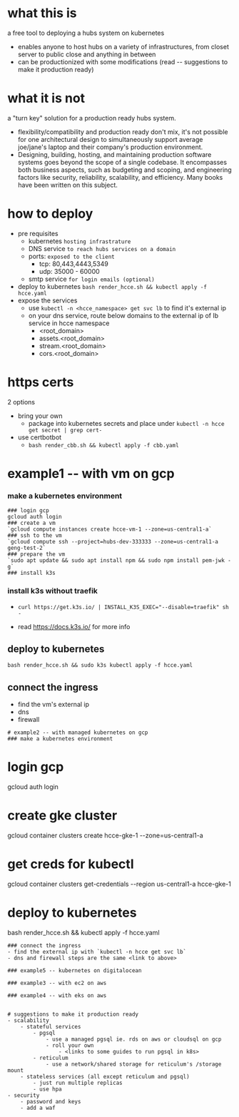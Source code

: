 
# what this is
a free tool to deploying a hubs system on kubernetes
- enables anyone to host hubs on a variety of infrastructures, from closet server to public close and anything in between
- can be productionized with some modifications (read -- suggestions to make it production ready)
 
# what it is not 
a "turn key" solution for a production ready hubs system.
- flexibility/compatibility and production ready don't mix, it's not possible for one architectural design to simultaneously support average joe/jane's laptop and their company's production environment. 
- Designing, building, hosting, and maintaining production software systems goes beyond the scope of a single codebase. It encompasses both business aspects, such as budgeting and scoping, and engineering factors like security, reliability, scalability, and efficiency. Many books have been written on this subject.

# how to deploy
- pre requisites
    - kubernetes `hosting infrastrature`
    - DNS service `to reach hubs services on a domain`
    - ports: `exposed to the client`
        - tcp: 80,443,4443,5349
        - udp: 35000 - 60000
    - smtp service `for login emails (optional)`
- deploy to kubernetes
`bash render_hcce.sh && kubectl apply -f hcce.yaml`
- expose the services
    - use `kubectl -n <hcce_namespace> get svc lb` to find it's external ip
    - on your dns service, route below domains to the external ip of lb service in hcce namespace
        - <root_domain>
        - assets.<root_domain>
        - stream.<root_domain>
        - cors.<root_domain>

# https certs
2 options
- bring your own
    - package into kubernetes secrets and place under `kubectl -n hcce get secret | grep cert-`
- use certbotbot
    - `bash render_cbb.sh && kubectl apply -f cbb.yaml`

# example1 -- with vm on gcp
### make a kubernetes environment
```
### login gcp
gcloud auth login
### create a vm
`gcloud compute instances create hcce-vm-1 --zone=us-central1-a`
### ssh to the vm
`gcloud compute ssh --project=hubs-dev-333333 --zone=us-central1-a geng-test-2`
### prepare the vm
`sudo apt update && sudo apt install npm && sudo npm install pem-jwk -g`
### install k3s
```
### install k3s without traefik
- `curl https://get.k3s.io/ | INSTALL_K3S_EXEC="--disable=traefik" sh -`

- read https://docs.k3s.io/ for more info

## deploy to kubernetes
`bash render_hcce.sh && sudo k3s kubectl apply -f hcce.yaml`

## connect the ingress
- find the vm's external ip
- dns
- firewall
```
# example2 -- with managed kubernetes on gcp
### make a kubernetes environment
```
# login gcp
gcloud auth login
# create gke cluster
gcloud container clusters create hcce-gke-1 --zone=us-central1-a
# get creds for kubectl
gcloud container clusters get-credentials --region us-central1-a hcce-gke-1
# deploy to kubernetes
bash render_hcce.sh && kubectl apply -f hcce.yaml
```
### connect the ingress
- find the external ip with `kubectl -n hcce get svc lb`
- dns and firewall steps are the same <link to above>

### example5 -- kubernetes on digitalocean

### example3 -- with ec2 on aws

### example4 -- with eks on aws


# suggestions to make it production ready
- scalability
    - stateful services
        - pgsql 
            - use a managed pgsql ie. rds on aws or cloudsql on gcp
            - roll your own
                - <links to some guides to run pgsql in k8s>
        - reticulum
            - use a network/shared storage for reticulum's /storage mount
    - stateless services (all except reticulum and pgsql)
        - just run multiple replicas
        - use hpa
- security
    - password and keys
    - add a waf

